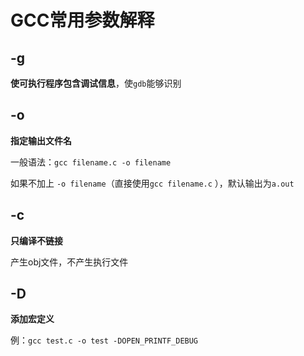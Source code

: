 # GCC常用参数解释

## -g

**使可执行程序包含调试信息**，使`gdb`能够识别

## -o

**指定输出文件名**

一般语法：`gcc filename.c -o filename`

如果不加上 `-o filename`（直接使用`gcc filename.c` ），默认输出为`a.out`

## -c

**只编译不链接**

产生obj文件，不产生执行文件

## -D

**添加宏定义**

例：`gcc test.c -o test -DOPEN_PRINTF_DEBUG`
